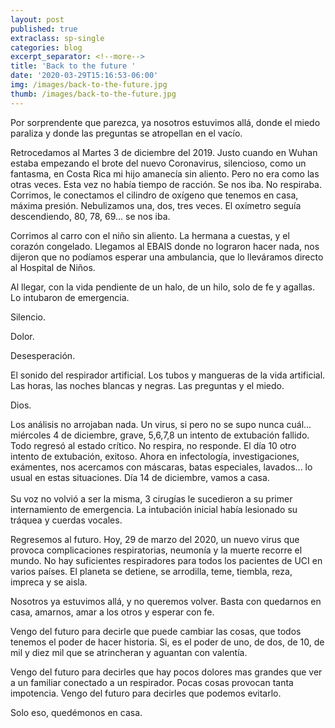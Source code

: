 ```yaml
---
layout: post
published: true
extraclass: sp-single
categories: blog
excerpt_separator: <!--more-->
title: 'Back to the future '
date: '2020-03-29T15:16:53-06:00'
img: /images/back-to-the-future.jpg
thumb: /images/back-to-the-future.jpg
---
```

Por sorprendente que parezca, ya nosotros estuvimos allá, donde el miedo paraliza y donde las preguntas se atropellan en el vacío. 

Retrocedamos al Martes 3 de diciembre del 2019. Justo cuando en Wuhan estaba empezando el brote del nuevo Coronavirus, silencioso, como un fantasma, en Costa Rica mi hijo amanecía sin aliento. Pero no era como las otras veces. Esta vez no había tiempo de racción. Se nos iba. No respiraba. Corrimos, le conectamos el cilindro de oxígeno que tenemos en casa, máxima presión. Nebulizamos una, dos, tres veces. El oxímetro seguía descendiendo, 80, 78, 69... se nos iba. 

Corrimos al carro con el niño sin aliento. La hermana a cuestas, y el corazón congelado. Llegamos al EBAIS donde no lograron hacer nada, nos dijeron que no podíamos esperar una ambulancia, que lo lleváramos directo al Hospital de Niños. 

Al llegar, con la vida pendiente de un halo, de un hilo, solo de fe y agallas. Lo intubaron de emergencia. 

Silencio. 

Dolor. 

Desesperación. 

El sonido del respirador artificial. Los tubos y mangueras de la vida artificial. Las horas, las noches blancas y negras. Las preguntas y el miedo. 

Dios. 

Los análisis no arrojaban nada. Un virus, si pero no se supo nunca cuál... miércoles 4 de diciembre, grave, 5,6,7,8 un intento de extubación fallido. Todo regresó al estado crítico. No respira, no responde. El día 10 otro intento de extubación, exitoso. Ahora en infectología, investigaciones, exámentes, nos acercamos con máscaras, batas especiales, lavados... lo usual en estas situaciones. Día 14 de diciembre, vamos a casa. \
\
Su voz no volvió a ser la misma, 3 cirugías le sucedieron a su primer internamiento de emergencia.  La intubación inicial había lesionado su tráquea y cuerdas vocales. 

Regresemos al futuro.  Hoy, 29 de marzo del 2020, un nuevo virus que provoca complicaciones respiratorias, neumonía y la muerte recorre el mundo. No hay suficientes respiradores para todos los pacientes de UCI en varios países. El planeta se detiene, se arrodilla, teme, tiembla, reza, impreca y se aisla. 

Nosotros ya estuvimos allá, y no queremos volver. Basta con quedarnos en casa, amarnos, amar a los otros y esperar con fe. 

Vengo del futuro para decirle que puede cambiar las cosas, que todos tenemos el poder de hacer historia. Si, es el poder de uno, de dos, de 10, de mil y diez mil que se atrincheran y aguantan con valentía. 

Vengo del futuro para decirles que hay pocos dolores mas grandes que ver a un familiar conectado a un respirador. Pocas cosas provocan tanta impotencia. Vengo del futuro para decirles que podemos evitarlo. 

Solo eso, quedémonos en casa.

